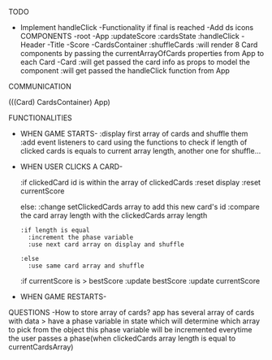 TODO
<!-- -Implement shuffleCards -->
- Implement handleClick
  <!-- - Make phase update when both arrays are same length
    :cards is not getting updated -->
  -Functionality if final is reached
  -Add ds icons
COMPONENTS
-root
  -App
    :updateScore
    :cardsState
    :handleClick
    -Header
      -Title
      -Score
    -CardsContainer
      :shuffleCards
      :will render 8 Card components by passing the currentArrayOfCards properties from App to each Card
      -Card
        :will get passed the card info as props to model the component 
        :will get passed the handleClick function from App

COMMUNICATION

  (((Card) CardsContainer) App)

FUNCTIONALITIES

- WHEN GAME STARTS-
  :display first array of cards and shuffle them
  :add event listeners to card using the functions to check if length of clicked cards is equals to current array length, another one for shuffle...

- WHEN USER CLICKS A CARD-

  :if clickedCard id is within the array of clickedCards
    :reset display
    :reset currentScore

  else:
    :change setClickedCards array to add this new card's id
    :compare the card array length with the clickedCards array length

      :if length is equal
        :increment the phase variable
        :use next card array on display and shuffle

      :else
        :use same card array and shuffle

    :if currentScore is > bestScore
      :update bestScore
    :update currentScore

- WHEN GAME RESTARTS-


QUESTIONS
-How to store array of cards? 
app has several array of cards with data >
have a phase variable in state which will determine which array to pick from the object
this phase variable will be incremented everytime the user passes a phase(when clickedCards array length is equal to currentCardsArray)

